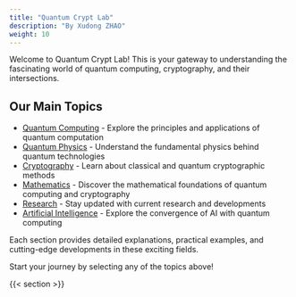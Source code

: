 ```yaml
---
title: "Quantum Crypt Lab"
description: "By Xudong ZHAO"
weight: 10
---
```


Welcome to Quantum Crypt Lab! This is your gateway to understanding the fascinating world of quantum computing, cryptography, and their intersections.

## Our Main Topics

- [Quantum Computing](/quantum-computing) - Explore the principles and applications of quantum computation
- [Quantum Physics](/quantum-physics) - Understand the fundamental physics behind quantum technologies
- [Cryptography](/cryptography) - Learn about classical and quantum cryptographic methods
- [Mathematics](/Mathematics) - Discover the mathematical foundations of quantum computing and cryptography
- [Research](/research) - Stay updated with current research and developments
- [Artificial Intelligence](/ai) - Explore the convergence of AI with quantum computing

Each section provides detailed explanations, practical examples, and cutting-edge developments in these exciting fields.

Start your journey by selecting any of the topics above!

{{< section >}}
